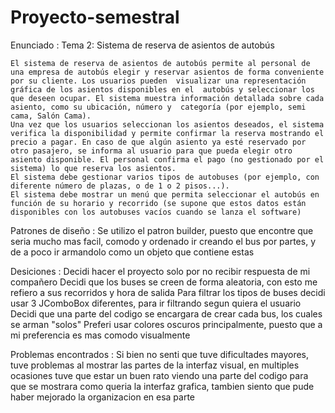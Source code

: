 # Proyecto-semestral

Enunciado : 
    Tema 2: Sistema de reserva de asientos de autobús

    El sistema de reserva de asientos de autobús permite al personal de una empresa de autobús elegir y reservar asientos de forma conveniente por su cliente. Los usuarios pueden  visualizar una representación gráfica de los asientos disponibles en el  autobús y seleccionar los que deseen ocupar. El sistema muestra información detallada sobre cada asiento, como su ubicación, número y  categoría (por ejemplo, semi cama, Salón Cama).
    Una vez que los usuarios seleccionan los asientos deseados, el sistema verifica la disponibilidad y permite confirmar la reserva mostrando el precio a pagar. En caso de que algún asiento ya esté reservado por otro pasajero, se informa al usuario para que pueda elegir otro asiento disponible. El personal confirma el pago (no gestionado por el sistema) lo que reserva los asientos.
    El sistema debe gestionar varios tipos de autobuses (por ejemplo, con diferente número de plazas, o de 1 o 2 pisos...).
    El sistema debe mostrar un menú que permita seleccionar el autobús en función de su horario y recorrido (se supone que estos datos están disponibles con los autobuses vacíos cuando se lanza el software)


Patrones de diseño :
    Se utilizo el patron builder, puesto que encontre que seria mucho mas facil, 
    comodo y ordenado ir creando el bus por partes, y de a poco ir armandolo como 
    un objeto que contiene estas

Desiciones :
    Decidi hacer el proyecto solo por no recibir respuesta de mi compañero
    Decidi que los buses se creen de forma aleatoria, con esto me refiero a sus recorridos y hora de salida
    Para filtrar los tipos de buses decidi usar 3 JComboBox diferentes, para ir filtrando segun quiera el usuario
    Decidi que una parte del codigo se encargara de crear cada bus, los cuales se arman "solos"
    Preferi usar colores oscuros principalmente, puesto que a mi preferencia es mas comodo visualmente

Problemas encontrados :
    Si bien no senti que tuve dificultades mayores, tuve problemas al mostrar las partes de la interfaz visual, en multiples ocasiones tuve que estar un buen rato 
    viendo una parte del codigo para que se mostrara como queria la interfaz grafica, tambien siento que pude haber mejorado la organizacion en esa parte

